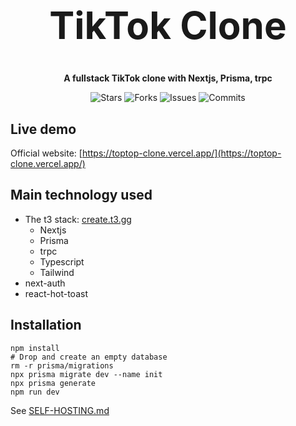 <h1 align="center" style="font-size: 60px">TikTok Clone</h1>

<p align="center"><strong>A fullstack TikTok clone with Nextjs, Prisma, trpc</strong></p>

<p align="center">
  <img alt="Stars" src="https://badgen.net/github/stars/napthedev/toptop-clone">
  <img alt="Forks" src="https://badgen.net/github/forks/napthedev/toptop-clone">
  <img alt="Issues" src="https://badgen.net/github/issues/napthedev/toptop-clone">
  <img alt="Commits" src="https://badgen.net/github/commits/napthedev/toptop-clone">
</p>

## Live demo

Official website: [https://toptop-clone.vercel.app/](https://toptop-clone.vercel.app/)

## Main technology used

- The t3 stack: [create.t3.gg](https://create.t3.gg/)
  - Nextjs
  - Prisma
  - trpc
  - Typescript
  - Tailwind
- next-auth
- react-hot-toast


## Installation

```
npm install
# Drop and create an empty database
rm -r prisma/migrations
npx prisma migrate dev --name init
npx prisma generate
npm run dev
```

See [SELF-HOSTING.md](/SELF-HOSTING.md)

